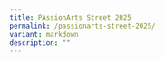 ```yaml
---
title: PAssionArts Street 2025
permalink: /passionarts-street-2025/
variant: markdown
description: ""
---
```

